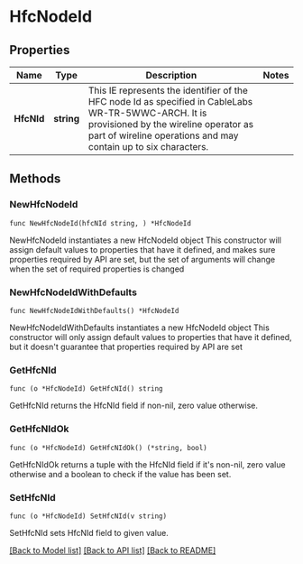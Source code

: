 # HfcNodeId

## Properties

Name | Type | Description | Notes
------------ | ------------- | ------------- | -------------
**HfcNId** | **string** | This IE represents the identifier of the HFC node Id as specified in CableLabs WR-TR-5WWC-ARCH. It is provisioned by the wireline operator as part of wireline operations and may contain up to six characters.  | 

## Methods

### NewHfcNodeId

`func NewHfcNodeId(hfcNId string, ) *HfcNodeId`

NewHfcNodeId instantiates a new HfcNodeId object
This constructor will assign default values to properties that have it defined,
and makes sure properties required by API are set, but the set of arguments
will change when the set of required properties is changed

### NewHfcNodeIdWithDefaults

`func NewHfcNodeIdWithDefaults() *HfcNodeId`

NewHfcNodeIdWithDefaults instantiates a new HfcNodeId object
This constructor will only assign default values to properties that have it defined,
but it doesn't guarantee that properties required by API are set

### GetHfcNId

`func (o *HfcNodeId) GetHfcNId() string`

GetHfcNId returns the HfcNId field if non-nil, zero value otherwise.

### GetHfcNIdOk

`func (o *HfcNodeId) GetHfcNIdOk() (*string, bool)`

GetHfcNIdOk returns a tuple with the HfcNId field if it's non-nil, zero value otherwise
and a boolean to check if the value has been set.

### SetHfcNId

`func (o *HfcNodeId) SetHfcNId(v string)`

SetHfcNId sets HfcNId field to given value.



[[Back to Model list]](../README.md#documentation-for-models) [[Back to API list]](../README.md#documentation-for-api-endpoints) [[Back to README]](../README.md)


